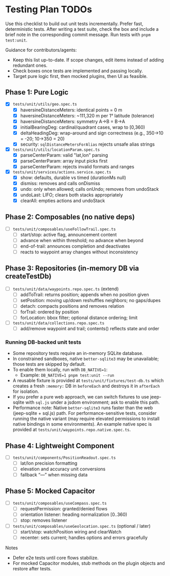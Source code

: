 # Testing Plan TODOs

Use this checklist to build out unit tests incrementally. Prefer fast, deterministic tests. After writing a test suite, check the box and include a brief note in the corresponding commit message. Run tests with `pnpm test:unit`.

Guidance for contributors/agents:

- Keep this list up-to-date. If scope changes, edit items instead of adding redundant ones.
- Check boxes once tests are implemented and passing locally.
- Target pure logic first, then mocked plugins, then UI as feasible.

## Phase 1: Pure Logic

- [x] `tests/unit/utils/geo.spec.ts`
  - [x] haversineDistanceMeters: identical points = 0 m
  - [x] haversineDistanceMeters: ~111,320 m per 1° latitude (tolerance)
  - [x] haversineDistanceMeters: symmetry A→B = B→A
  - [x] initialBearingDeg: cardinal/quadrant cases, wrap to [0,360)
  - [x] deltaHeadingDeg: wrap-around and sign correctness (e.g., 350→10 = -20; 10→350 = 20)
  - [x] security: `sqlDistanceMetersForAlias` rejects unsafe alias strings
- [x] `tests/unit/utils/locationParam.spec.ts`
  - [x] parseCenterParam: valid "lat,lon" parsing
  - [x] parseCenterParam: array input picks first
  - [x] parseCenterParam: rejects invalid formats and ranges
- [x] `tests/unit/services/actions.service.spec.ts`
  - [x] show: defaults, durable vs timed (durationMs null)
  - [x] dismiss: removes and calls onDismiss
  - [x] undo: only when allowed; calls onUndo; removes from undoStack
  - [x] undoLast: LIFO; clears both stacks appropriately
  - [x] clearAll: empties actions and undoStack

## Phase 2: Composables (no native deps)

- [ ] `tests/unit/composables/useFollowTrail.spec.ts`
  - [ ] start/stop: active flag, announcement content
  - [ ] advance when within threshold; no advance when beyond
  - [ ] end-of-trail: announces completion and deactivates
  - [ ] reacts to waypoint array changes without inconsistency

## Phase 3: Repositories (in-memory DB via createTestDb)

- [ ] `tests/unit/data/waypoints.repo.spec.ts` (extend)
  - [ ] addToTrail: returns position; appends when no position given
  - [ ] setPosition: moving up/down reshuffles neighbors; no gaps/dupes
  - [ ] detach: compacts positions and removes relation
  - [ ] forTrail: ordered by position
  - [ ] forLocation: bbox filter; optional distance ordering; limit
- [ ] `tests/unit/data/collections.repo.spec.ts`
  - [ ] add/remove waypoint and trail; contents() reflects state and order

### Running DB-backed unit tests

- Some repository tests require an in-memory SQLite database.
- In constrained sandboxes, native `better-sqlite3` may be unavailable; those tests are skipped by default.
- To enable them locally, run with `DB_NATIVE=1`:
  - Example: `DB_NATIVE=1 pnpm test:unit --run`
- A reusable fixture is provided at `tests/unit/fixtures/test-db.ts` which creates a fresh `:memory:` DB in `beforeEach` and destroys it in `afterEach` for isolation.
- If you prefer a pure web approach, we can switch fixtures to use jeep-sqlite with `sql.js` under a jsdom environment; ask to enable this path.
 - Performance note: Native `better-sqlite3` runs faster than the web (jeep-sqlite + sql.js) path. For performance-sensitive tests, consider running the native variant (may require elevated permissions to install native bindings in some environments). An example native spec is provided at `tests/unit/waypoints.repo.native.spec.ts`.

## Phase 4: Lightweight Component

- [ ] `tests/unit/components/PositionReadout.spec.ts`
  - [ ] lat/lon precision formatting
  - [ ] elevation and accuracy unit conversions
  - [ ] fallback “—” when missing data

## Phase 5: Mocked Capacitor

- [ ] `tests/unit/composables/useCompass.spec.ts`
  - [ ] requestPermission: granted/denied flows
  - [ ] orientation listener: heading normalization [0..360)
  - [ ] stop: removes listener
- [ ] `tests/unit/composables/useGeolocation.spec.ts` (optional / later)
  - [ ] start/stop: watchPosition wiring and clearWatch
  - [ ] recenter: sets current; handles options and errors gracefully

Notes

- Defer e2e tests until core flows stabilize.
- For mocked Capacitor modules, stub methods on the plugin objects and restore after tests.
